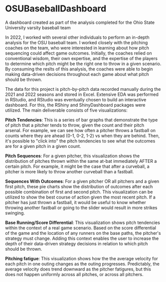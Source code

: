 # OSUBaseballDashboard
A dashboard created as part of the analysis completed for the Ohio State University varsity baseball team

In 2022, I worked with several other individuals to perform an in-depth analysis for the OSU baseball team. I worked closely with the pitching coaches on the team, who were interested in learning about how pitch sequencing could affect game outcomes. Initially, the coaches relied on conventional wisdom, their own expertise, and the expertise of the players to determine which pitch might be the right one to throw in a given scenario. By consuming the reslts of this analysis, the coaches were able to begin making data-driven decisions throughout each game about what pitch should be thrown.

The data for this project is pitch-by-pitch data recorded manually during the 2021 and 2022 seasons and stored in Excel. Extensive EDA was performed in RStudio, and RStudio was eventually chosen to build an interactive dashboard. For this, the RShiny and ShinyDashboard packages were utilized. The main deliverable consists of five visualizations:

**Pitch Tendencies**: This is a series of bar graphs that demonstrate the type of pitch that a pitcher tends to throw, given the count and their pitch arsenal. For example, we can see how often a pitcher throws a fastball on counts where they are ahead (0-1, 0-2, 1-2) vs when they are behind. Then, it's possible to "click into" the pitch tendencies to see what the outcomes are for a given pitch in a given count. 

**Pitch Sequences**: For a given pitcher, this visualization shows the distribution of pitches thrown within the same at-bat immediately AFTER a certain pitch. For example, it might be the case that after a curveball, a pitcher is more likely to throw another curveball than a fastball. 

**Sequences With Outcomes**: For a given pitcher OR all pitchers and a given first pitch, these pie charts show the distribution of outcomes after each possible combination of first and second pitch. This visualization can be utilized to show the best course of action given the most recent pitch. If a pitcher has just thrown a fastball, it would be useful to know whether throwing another fastball or going to the slider would result in more strikes swinging.

**Base Running/Score Differential**: This visualization shows pitch tendencies within the context of a real game scenario. Based on the score differential of the game and the location of any runners on the base paths, the pitcher's strategy must change. Adding this context enables the user to increase the depth of their data-driven strategy decisions in relation to which pitch should be thrown. 

**Pitching fatigue**: This visualization shows how the the average velocity for each pitch in one outing changes as the outing progresses. Predictably, the average velocity does trend downward as the pitcher fatigures, but this does not happen uniformly across all pitches, or across all pitchers. 
